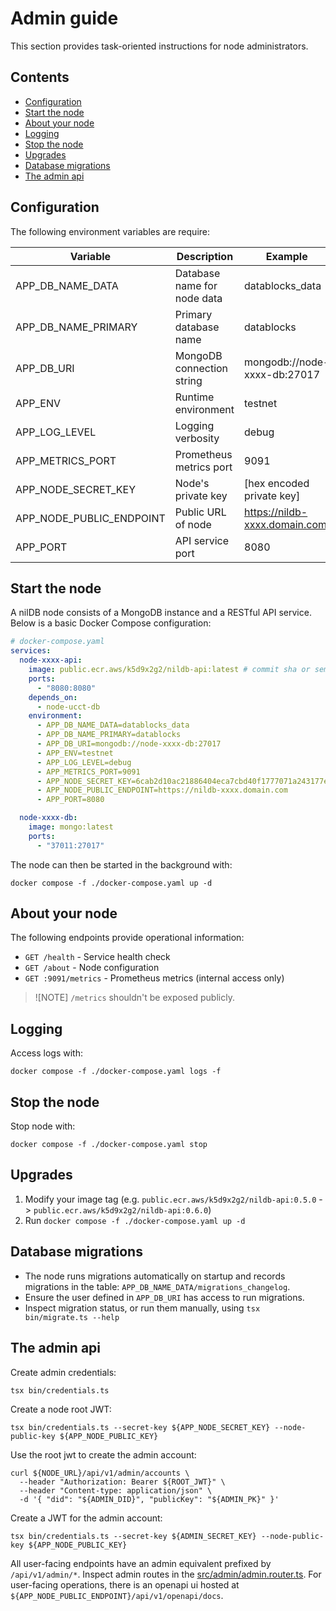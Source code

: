 # Admin guide

This section provides task-oriented instructions for node administrators.

## Contents

- [Configuration](#configuration)
- [Start the node](#start-the-node)
- [About your node](#about-your-node)
- [Logging](#logging)
- [Stop the node](#stop-the-node)
- [Upgrades](#upgrades)
- [Database migrations](#database-migrations)
- [The admin api](#the-admin-api)

## Configuration

The following environment variables are require:

| Variable                 | Description                 | Example                       |
|--------------------------|-----------------------------|-------------------------------|
| APP_DB_NAME_DATA         | Database name for node data | datablocks_data               |
| APP_DB_NAME_PRIMARY      | Primary database name       | datablocks                    |
| APP_DB_URI               | MongoDB connection string   | mongodb://node-xxxx-db:27017  |
| APP_ENV                  | Runtime environment         | testnet                       |
| APP_LOG_LEVEL            | Logging verbosity           | debug                         |
| APP_METRICS_PORT         | Prometheus metrics port     | 9091                          |
| APP_NODE_SECRET_KEY      | Node's private key          | [hex encoded private key]     |
| APP_NODE_PUBLIC_ENDPOINT | Public URL of node          | https://nildb-xxxx.domain.com |
| APP_PORT                 | API service port            | 8080                          |

## Start the node

A nilDB node consists of a MongoDB instance and a RESTful API service. Below is a basic Docker Compose configuration:

```yaml
# docker-compose.yaml
services:
  node-xxxx-api:
    image: public.ecr.aws/k5d9x2g2/nildb-api:latest # commit sha or semver
    ports:
      - "8080:8080"
    depends_on:
      - node-ucct-db
    environment:
      - APP_DB_NAME_DATA=datablocks_data
      - APP_DB_NAME_PRIMARY=datablocks
      - APP_DB_URI=mongodb://node-xxxx-db:27017
      - APP_ENV=testnet
      - APP_LOG_LEVEL=debug
      - APP_METRICS_PORT=9091
      - APP_NODE_SECRET_KEY=6cab2d10ac21886404eca7cbd40f1777071a243177eae464042885b391412b4e
      - APP_NODE_PUBLIC_ENDPOINT=https://nildb-xxxx.domain.com
      - APP_PORT=8080

  node-xxxx-db:
    image: mongo:latest
    ports:
      - "37011:27017"
```

The node can then be started in the background with:

```shell
docker compose -f ./docker-compose.yaml up -d
```

## About your node

The following endpoints provide operational information:

- `GET /health` - Service health check
- `GET /about` - Node configuration
- `GET :9091/metrics` - Prometheus metrics (internal access only)

> ![NOTE]
> `/metrics` shouldn't be exposed publicly. 

## Logging

Access logs with:

```shell
docker compose -f ./docker-compose.yaml logs -f
```

## Stop the node

Stop node with:

```shell
docker compose -f ./docker-compose.yaml stop
```

## Upgrades

1. Modify your image tag (e.g. `public.ecr.aws/k5d9x2g2/nildb-api:0.5.0` -> `public.ecr.aws/k5d9x2g2/nildb-api:0.6.0`)
2. Run `docker compose -f ./docker-compose.yaml up -d`

## Database migrations

- The node runs migrations automatically on startup and records migrations in the table: `APP_DB_NAME_DATA/migrations_changelog`.
- Ensure the user defined in `APP_DB_URI` has access to run migrations.
- Inspect migration status, or run them manually, using `tsx bin/migrate.ts --help`

## The admin api

Create admin credentials:

 ```shell
 tsx bin/credentials.ts 
 ```

Create a node root JWT:

 ```shell
 tsx bin/credentials.ts --secret-key ${APP_NODE_SECRET_KEY} --node-public-key ${APP_NODE_PUBLIC_KEY}
 ```

Use the root jwt to create the admin account:

 ```shell
 curl ${NODE_URL}/api/v1/admin/accounts \
   --header "Authorization: Bearer ${ROOT_JWT}" \
   --header "Content-type: application/json" \
   -d '{ "did": "${ADMIN_DID}", "publicKey": "${ADMIN_PK}" }'
 ```

Create a JWT for the admin account:

```shell
tsx bin/credentials.ts --secret-key ${ADMIN_SECRET_KEY} --node-public-key ${APP_NODE_PUBLIC_KEY}
```

All user-facing endpoints have an admin equivalent prefixed by `/api/v1/admin/*`. Inspect admin routes in the [src/admin/admin.router.ts](../src/admin/admin.router.ts). For user-facing operations, there is an openapi ui hosted at `${APP_NODE_PUBLIC_ENDPOINT}/api/v1/openapi/docs`.
